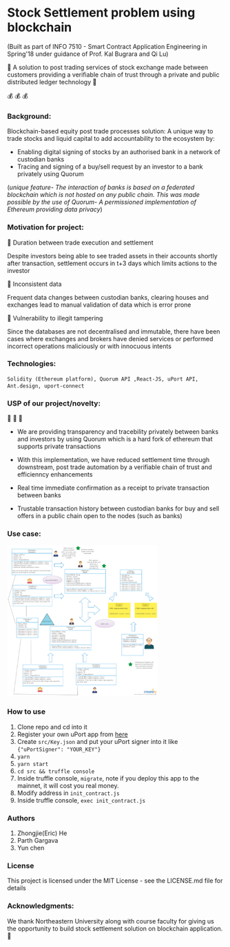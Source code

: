  # Stock Settlement problem using blockchain


 (Built as part of INFO 7510 - Smart Contract Application Engineering in Spring'18 under guidance of Prof. Kal Bugrara and Qi Lu)
 
 
:small_red_triangle:   A solution to post trading services of stock exchange made between customers providing a verifiable chain of trust through a private and public distributed ledger technology :small_red_triangle:
 
 
 :moneybag:  :moneybag:  :moneybag:

### Background:
Blockchain-based equity post trade processes solution: A unique way to trade stocks and liquid capital to add accountability to the ecosystem by:
- Enabling digital signing of stocks by an authorised bank in a network of custodian banks
- Tracing and signing of a buy/sell request by an investor to a bank privately using Quorum

(*unique feature- The interaction of banks is based on a federated blockchain which is not hosted on any public chain. This was made possible by the use of Quorum- A permissioned implementation of Ethereum providing data privacy*)

### Motivation for project:
 
&#x1F536; Duration between trade execution and settlement

Despite investors being able to see traded assets in their accounts shortly after transaction, settlement occurs in t+3 days which limits actions to the investor


&#x1F536; Inconsistent data

Frequent data changes between custodian banks, clearing houses and exchanges lead to manual validation of data which is error prone


&#x1F536; Vulnerability to illegit tampering

Since the databases are not decentralised and immutable, there have been cases where exchanges and brokers have denied services or performed incorrect operations maliciously or with innocuous intents 


### Technologies:
```
Solidity (Ethereum platform), Quorum API ,React-JS, uPort API, Ant.design, uport-connect
```
### USP of our project/novelty:
:star2: :star2: :star2:
- We are providing transparency and tracebility privately between banks and investors by using Quorum which is a hard fork of ethereum that supports private transactions

- With this implementation, we have reduced settlement time through downstream, post trade automation by a verifiable chain of trust and efficienncy enhancements

- Real time immediate confirmation as a receipt to private transaction between banks

- Trustable transaction history between custodian banks for buy and sell offers in a public chain open to the nodes (such as banks) 

### Use case:

<img src="./docs/FinalStockUML.png" width="350px" height="350px"/>


### How to use

1. Clone repo and cd into it
2. Register your own uPort app from [here](https://developer.uport.me/myapps.html)
3. Create `src/Key.json`  and put your uPort signer into it like `{"uPortSigner": "YOUR_KEY"}`
4. ```yarn```
5. ```yarn start```
8. ```cd src && truffle console```
9. Inside truffle console, ```migrate```, note if you deploy this app to the mainnet, it will cost you real money.
10. Modify address in `init_contract.js`
11. Inside truffle console, ```exec init_contract.js```


### Authors

1. Zhongjie(Eric) He
2. Parth Gargava
3. Yun chen

### License

This project is licensed under the MIT License - see the LICENSE.md file for details

### Acknowledgments:

We thank Northeastern University along with course faculty for giving us the opportunity to build stock settlement solution on blockchain application. &#x1F34E;




